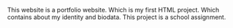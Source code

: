 This website is a portfolio website.
Which is my first HTML project.
Which contains about my identity and biodata.
This project is a school assignment.
